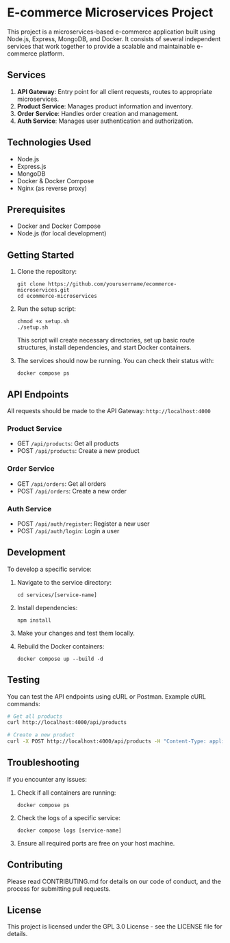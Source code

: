 # E-commerce Microservices Project

This project is a microservices-based e-commerce application built using Node.js, Express, MongoDB, and Docker. It consists of several independent services that work together to provide a scalable and maintainable e-commerce platform.

## Services

1. **API Gateway**: Entry point for all client requests, routes to appropriate microservices.
2. **Product Service**: Manages product information and inventory.
3. **Order Service**: Handles order creation and management.
4. **Auth Service**: Manages user authentication and authorization.

## Technologies Used

- Node.js
- Express.js
- MongoDB
- Docker & Docker Compose
- Nginx (as reverse proxy)

## Prerequisites

- Docker and Docker Compose
- Node.js (for local development)

## Getting Started

1. Clone the repository:
   ```
   git clone https://github.com/yourusername/ecommerce-microservices.git
   cd ecommerce-microservices
   ```

2. Run the setup script:
   ```
   chmod +x setup.sh
   ./setup.sh
   ```

   This script will create necessary directories, set up basic route structures, install dependencies, and start Docker containers.

3. The services should now be running. You can check their status with:
   ```
   docker compose ps
   ```

## API Endpoints

All requests should be made to the API Gateway: `http://localhost:4000`

### Product Service
- GET `/api/products`: Get all products
- POST `/api/products`: Create a new product

### Order Service
- GET `/api/orders`: Get all orders
- POST `/api/orders`: Create a new order

### Auth Service
- POST `/api/auth/register`: Register a new user
- POST `/api/auth/login`: Login a user

## Development

To develop a specific service:

1. Navigate to the service directory:
   ```
   cd services/[service-name]
   ```

2. Install dependencies:
   ```
   npm install
   ```

3. Make your changes and test them locally.

4. Rebuild the Docker containers:
   ```
   docker compose up --build -d
   ```

## Testing

You can test the API endpoints using cURL or Postman. Example cURL commands:

```bash
# Get all products
curl http://localhost:4000/api/products

# Create a new product
curl -X POST http://localhost:4000/api/products -H "Content-Type: application/json" -d '{"name":"Test Product","price":9.99}'
```

## Troubleshooting

If you encounter any issues:

1. Check if all containers are running:
   ```
   docker compose ps
   ```

2. Check the logs of a specific service:
   ```
   docker compose logs [service-name]
   ```

3. Ensure all required ports are free on your host machine.

## Contributing

Please read CONTRIBUTING.md for details on our code of conduct, and the process for submitting pull requests.

## License

This project is licensed under the GPL 3.0 License - see the LICENSE file for details.